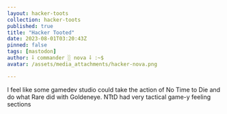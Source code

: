 ```yaml
---
layout: hacker-toots
collection: hacker-toots
published: true
title: "Hacker Tooted"
date: 2023-08-01T03:20:43Z
pinned: false
tags: [mastodon]
author: ⸸ commander ░ nova ⸸ :~$
avatar: /assets/media_attachments/hacker-nova.png

---
```


<p>I feel like some gamedev studio could take the action of No Time to Die and do what Rare did with Goldeneye. NTtD had very tactical game-y feeling sections</p>


